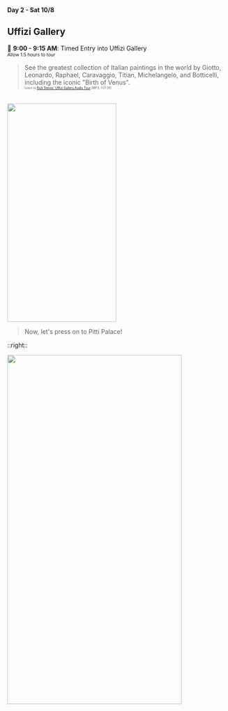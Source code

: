 #### Day 2 - Sat 10/8
## Uffizi Gallery

🏰 **9:00 - 9:15 AM**: Timed Entry into Uffizi Gallery<br>
<span style="font-size:75%">Allow 1.5 hours to tour</span>

> See the greatest collection of Italian paintings in the world by Giotto, Leonardo, Raphael, Caravaggio, Titian, Michelangelo, and Botticelli, including the iconic "Birth of Venus".<br>
<span style="font-size:50%">listen to [Rick Steves' Uffizi Gallery Audio Tour](https://podcasts.ricksteves.com/walkingtours/UffiziGallery.mp3) (MP3, 1:01:35)</span>

<br>

<img src="/birth-of-venus.jpg" height="500" width="250" style="margin:auto"/>

<br>

> Now, let's press on to Pitti Palace!


::right::

<img src="/uffizi-gallery-floor-plan.png" height="800" width="400" style="margin:auto"/>
